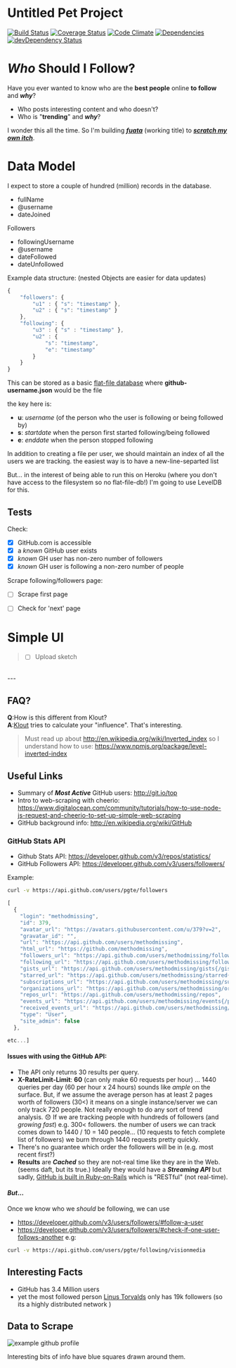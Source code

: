 # Untitled Pet Project

[![Build Status](https://travis-ci.org/nelsonic/fuata.png?branch=master)](https://travis-ci.org/nelsonic/fuata)
[![Coverage Status](https://coveralls.io/repos/nelsonic/fuata/badge.png)](https://coveralls.io/r/nelsonic/fuata)
[![Code Climate](https://codeclimate.com/github/nelsonic/fuata.png)](https://codeclimate.com/github/nelsonic/fuata)
[![Dependencies](https://david-dm.org/nelsonic/fuata.png?theme=shields.io)](https://david-dm.org/nelsonic/fuata)
[![devDependency Status](https://david-dm.org/nelsonic/fuata/dev-status.svg)](https://david-dm.org/nelsonic/fuata#info=devDependencies)
<!-- [![NPM version](https://badge.fury.io/js/fuata.png)](https://npmjs.org/package/fuata) -->


# *Who* Should I Follow?

Have you ever wanted to know who are the **best people** online
**to follow** and ***why***?

- Who posts interesting content and who doesn't?
- Who is "**trending**" and ***why***?

I wonder this all the time.
So I'm building [***fuata***](https://translate.google.com/#auto/en/fuata)
(working title) to [***scratch my own itch***](https://gettingreal.37signals.com/ch02_Whats_Your_Problem.php).

# Data Model

I expect to store a couple of hundred (million) records in the database.

- fullName
- @username
- dateJoined

Followers
- followingUsername
- @username
- dateFollowed
- dateUnfollowed


Example data structure:
(nested Objects are easier for data updates)
```js
{
    "followers": {
        "u1" : { "s": "timestamp" },
        "u2" : { "s": "timestamp" }
    },
    "following": {
        "u3" : { "s" : "timestamp" },
        "u2" : {
            "s": "timestamp",
            "e": "timestamp"
        }
    }
}
```


This can be stored as a basic
[flat-file database](http://en.wikipedia.org/wiki/Flat_file_database)
where **github-username.json** would be the file

the key here is:

- **u**: *username* (of the person who the user is following
  or being followed by)
- **s**: *startdate* when the person first started following/being followed
- **e**: *enddate* when the person stopped following

In addition to creating a file per user,
we should maintain an index of all the users we are tracking.
the easiest way is to have a new-line-separted list

But... in the interest of being able to run this on Heroku
(where you don't have access to the filesystem so no flat-file-db!)
I'm going to use LevelDB for this.


## Tests

Check:

- [x] GitHub.com is accessible
- [x] a *known* GitHub user exists
- [x] *known* GH user has non-zero number of followers
- [x] *known* GH user is following a non-zero number of people

Scrape following/followers page:

- [ ] Scrape first page
- [ ] Check for 'next' page



# Simple UI

> - [ ] Upload sketch


<br />
---

## FAQ?

**Q**:How is this different from Klout? <br />
**A**:[Klout](https://klout.com/corp/score) tries to calculate your
"influence". That's interesting.


> Must read up about http://en.wikipedia.org/wiki/Inverted_index
> so I understand how to use: https://www.npmjs.org/package/level-inverted-index


## Useful Links

- Summary of ***Most Active*** GitHub users: http://git.io/top
- Intro to web-scraping with cheerio:
https://www.digitalocean.com/community/tutorials/how-to-use-node-js-request-and-cheerio-to-set-up-simple-web-scraping
- GitHub background info: http://en.wikipedia.org/wiki/GitHub

### GitHub Stats API

- Github Stats API: https://developer.github.com/v3/repos/statistics/
- GitHub Followers API: https://developer.github.com/v3/users/followers/

Example:

```sh
curl -v https://api.github.com/users/pgte/followers
```

```js
[
  {
    "login": "methodmissing",
    "id": 379,
    "avatar_url": "https://avatars.githubusercontent.com/u/379?v=2",
    "gravatar_id": "",
    "url": "https://api.github.com/users/methodmissing",
    "html_url": "https://github.com/methodmissing",
    "followers_url": "https://api.github.com/users/methodmissing/followers",
    "following_url": "https://api.github.com/users/methodmissing/following{/other_user}",
    "gists_url": "https://api.github.com/users/methodmissing/gists{/gist_id}",
    "starred_url": "https://api.github.com/users/methodmissing/starred{/owner}{/repo}",
    "subscriptions_url": "https://api.github.com/users/methodmissing/subscriptions",
    "organizations_url": "https://api.github.com/users/methodmissing/orgs",
    "repos_url": "https://api.github.com/users/methodmissing/repos",
    "events_url": "https://api.github.com/users/methodmissing/events{/privacy}",
    "received_events_url": "https://api.github.com/users/methodmissing/received_events",
    "type": "User",
    "site_admin": false
  },

etc...]
```

#### Issues with using the GitHub API:

- The API only returns 30 results per query.
- **X-RateLimit-Limit**: **60** (can only make 60 requests per hour) ...
1440 queries per day (60 per hour x 24 hours) sounds like *ample* on the surface.
But, if we assume the average person has at least 2 pages worth of followers (30<)
it means on a single instance/server we can only track 720 people.
Not really enough to do any sort of trend analysis. :disappointed:
If we are tracking people with hundreds of followers (and *growing fast*)
e.g. 300< followers. the number of users we can track comes down to
1440 / 10 = 140 people...
(10 requests to fetch complete list of followers) we burn through 1440 requests
pretty quickly.
- There's no guarantee which order the followers will be in
(e.g. most recent first?)
- **Results** are ***Cached*** so they are not-real time like they are in the
Web. (seems daft, but its true.) Ideally they would have a ***Streaming API***
but sadly, [GitHub is built in Ruby-on-Rails](http://builtwith.com/github.com)
which is "RESTful" (not real-time).

#### *But*...


Once we know who we *should* be following, we can use

- https://developer.github.com/v3/users/followers/#follow-a-user
- https://developer.github.com/v3/users/followers/#check-if-one-user-follows-another
e.g:

```sh
curl -v https://api.github.com/users/pgte/following/visionmedia
```

## Interesting Facts

- GitHub has 3.4 Million users
- yet the most followed person [Linus Torvalds](https://github.com/torvalds)
only has 19k followers (so its a highly distributed network )

## Data to Scrape

![example github profile](http://i.imgur.com/uDscohR.jpg)

Interesting bits of info have blue squares drawn around them.

